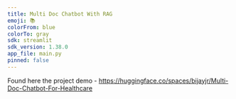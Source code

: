 ```yaml
---
title: Multi Doc Chatbot With RAG
emoji: 📚
colorFrom: blue
colorTo: gray
sdk: streamlit
sdk_version: 1.38.0
app_file: main.py
pinned: false
---
```


Found here the project demo - https://huggingface.co/spaces/bijayjr/Multi-Doc-Chatbot-For-Healthcare
